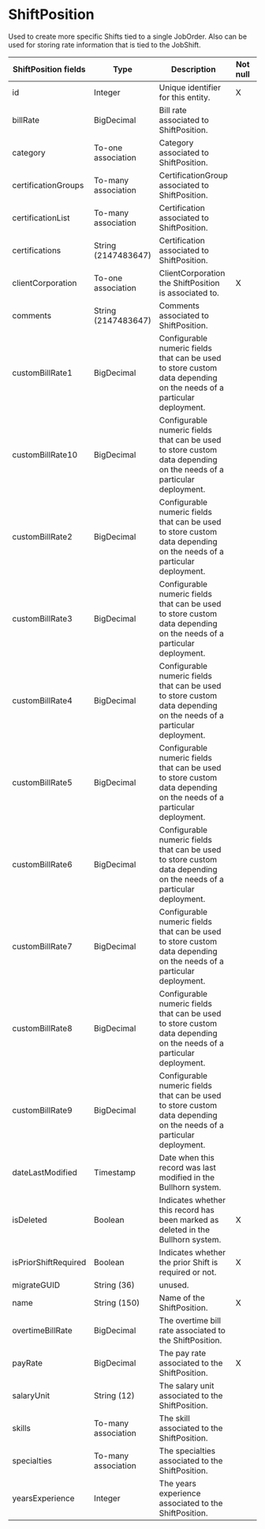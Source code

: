 # ShiftPosition

Used to create more specific Shifts tied to a single JobOrder. Also can be used for storing rate information that is tied to the JobShift.

<table>
    <colgroup>
        <col width="20%" />
        <col width="20%" />
        <col width="20%" />
        <col width="20%" />
        <col width="20%" />
    </colgroup>
    <thead>
        <tr class="header">
            <th>ShiftPosition fields</th>
            <th>Type</th>
            <th>Description</th>
            <th>Not null</th>
            <th>Read-only</th>
        </tr>
    </thead>
    <tbody>
        <tr class="even">
            <td>id</td>
            <td>Integer</td>
            <td>Unique identifier for this entity.</td>
            <td>X</td>
            <td>X</td>
        </tr>
        <tr class="odd">
            <td>billRate</td>
            <td>BigDecimal</td>
            <td>Bill rate associated to ShiftPosition.</td>
            <td></td>
            <td></td>
        </tr>
        <tr class="even">
            <td>category</td>
            <td>To-one association</td>
            <td>Category associated to ShiftPosition.</td>
            <td></td>
            <td></td>
        </tr>
        <tr class="odd">
            <td>certificationGroups</td>
            <td>To-many association</td>
            <td>CertificationGroup associated to ShiftPosition.</td>
            <td></td>
            <td></td>
        </tr>
        <tr class="even">
            <td>certificationList</td>
            <td>To-many association</td>
            <td>Certification associated to ShiftPosition.</td>
            <td></td>
            <td></td>
        </tr>
        <tr class="odd">
            <td>certifications</td>
            <td>String (2147483647)</td>
            <td>Certification associated to ShiftPosition.</td>
            <td></td>
            <td></td>
        </tr>
        <tr class="even">
            <td>clientCorporation</td>
            <td>To-one association</td>
            <td>ClientCorporation the ShiftPosition is associated to.</td>
            <td>X</td>
            <td>X</td>
        </tr>
        <tr class="odd">
            <td>comments</td>
            <td>String (2147483647)</td>
            <td>Comments associated to ShiftPosition.</td>
            <td></td>
            <td></td>
        </tr>
        <tr class="even">
            <td>customBillRate1</td>
            <td>BigDecimal</td>
            <td>Configurable numeric fields that can be used to store custom data depending on the needs of a particular deployment.</td>
            <td></td>
            <td>X</td>
        </tr>
        <tr class="odd">
            <td>customBillRate10</td>
            <td>BigDecimal</td>
            <td>Configurable numeric fields that can be used to store custom data depending on the needs of a particular deployment.</td>
            <td></td>
            <td>X</td>
        </tr>
        <tr class="even">
            <td>customBillRate2</td>
            <td>BigDecimal</td>
            <td>Configurable numeric fields that can be used to store custom data depending on the needs of a particular deployment.</td>
            <td></td>
            <td>X</td>
        </tr>
        <tr class="odd">
            <td>customBillRate3</td>
            <td>BigDecimal</td>
            <td>Configurable numeric fields that can be used to store custom data depending on the needs of a particular deployment.</td>
            <td></td>
            <td></td>
        </tr>
        <tr class="even">
            <td>customBillRate4</td>
            <td>BigDecimal</td>
            <td>Configurable numeric fields that can be used to store custom data depending on the needs of a particular deployment.</td>
            <td></td>
            <td></td>
        </tr>
        <tr class="odd">
            <td>customBillRate5</td>
            <td>BigDecimal</td>
            <td>Configurable numeric fields that can be used to store custom data depending on the needs of a particular deployment.</td>
            <td></td>
            <td>X</td>
        </tr>
        <tr class="even">
            <td>customBillRate6</td>
            <td>BigDecimal</td>
            <td>Configurable numeric fields that can be used to store custom data depending on the needs of a particular deployment.</td>
            <td></td>
            <td>X</td>
        </tr>
        <tr class="odd">
            <td>customBillRate7</td>
            <td>BigDecimal</td>
            <td>Configurable numeric fields that can be used to store custom data depending on the needs of a particular deployment.</td>
            <td></td>
            <td>X</td>
        </tr>
        <tr class="even">
            <td>customBillRate8</td>
            <td>BigDecimal</td>
            <td>Configurable numeric fields that can be used to store custom data depending on the needs of a particular deployment.</td>
            <td></td>
            <td>X</td>
        </tr>
        <tr class="odd">
            <td>customBillRate9</td>
            <td>BigDecimal</td>
            <td>Configurable numeric fields that can be used to store custom data depending on the needs of a particular deployment.</td>
            <td></td>
            <td>X</td>
        </tr>
        <tr class="even">
            <td>dateLastModified</td>
            <td>Timestamp</td>
            <td>Date when this record was last modified in the Bullhorn system.</td>
            <td></td>
            <td>X</td>
        </tr>
        <tr class="odd">
            <td>isDeleted</td>
            <td>Boolean</td>
            <td>Indicates whether this record has been marked as deleted in the Bullhorn system.</td>
            <td>X</td>
            <td>X</td>
        </tr>
        <tr class="even">
            <td>isPriorShiftRequired</td>
            <td>Boolean</td>
            <td>Indicates whether the prior Shift is required or not.</td>
            <td>X</td>
            <td>X</td>
        </tr>
        <tr class="odd">
            <td>migrateGUID</td>
            <td>String (36)</td>
            <td>unused.</td>
            <td></td>
            <td>X</td>
        </tr>
        <tr class="even">
            <td>name</td>
            <td>String (150)</td>
            <td>Name of the ShiftPosition.</td>
            <td>X</td>
            <td></td>
        </tr>
        <tr class="odd">
            <td>overtimeBillRate</td>
            <td>BigDecimal</td>
            <td>The overtime bill rate associated to the ShiftPosition.</td>
            <td></td>
            <td></td>
        </tr>
        <tr class="even">
            <td>payRate</td>
            <td>BigDecimal</td>
            <td>The pay rate associated to the ShiftPosition.</td>
            <td>X</td>
            <td></td>
        </tr>
        <tr class="odd">
            <td>salaryUnit</td>
            <td>String (12)</td>
            <td>The salary unit associated to the ShiftPosition.</td>
            <td></td>
            <td></td>
        </tr>
        <tr class="even">
            <td>skills</td>
            <td>To-many association</td>
            <td>The skill associated to the ShiftPosition.</td>
            <td></td>
            <td></td>
        </tr>
        <tr class="odd">
            <td>specialties</td>
            <td>To-many association</td>
            <td>The specialties associated to the ShiftPosition.</td>
            <td></td>
            <td></td>
        </tr>
        <tr class="even">
            <td>yearsExperience</td>
            <td>Integer</td>
            <td>The years experience associated to the ShiftPosition.</td>
            <td></td>
            <td></td>
        </tr>
    </tbody>
</table>

